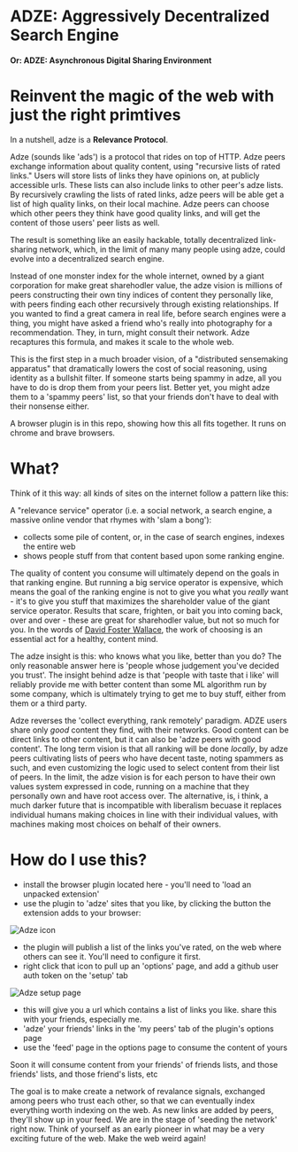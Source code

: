 # ADZE: Aggressively Decentralized Search Engine
#### Or: ADZE: Asynchronous Digital Sharing Environment

# Reinvent the magic of the web with just the right primtives

In a nutshell, adze is a **Relevance Protocol**.

Adze (sounds like 'ads') is a protocol that rides on top of HTTP. Adze peers exchange information about quality content, using "recursive lists of rated links."  Users will store lists of links they have opinions on, at publicly accessible urls. These lists can also include links to other peer's adze lists.   By recursively crawling the lists of rated links, adze peers will be able get a list of high quality links, on their local machine.  Adze peers can choose which other peers they think have good quality links, and will get the content of those users' peer lists as well.

The result is something like an easily hackable, totally decentralized link-sharing network, which, in the limit of many many people using adze, could evolve into a decentralized search engine.

Instead of one monster index for the whole internet, owned by a giant corporation for make great sharehodler value, the adze vision is millions of peers constructing their own tiny indices of content they personally like, with peers finding each other recursively through existing relationships. If you wanted to find a great camera in real life, before search engines were a thing, you might have asked a friend who's really into photography for a recommendation. They, in turn, might consult their network. Adze recaptures this formula, and makes it scale to the whole web. 

This is the first step in a much broader vision, of a "distributed sensemaking apparatus" that dramatically lowers the cost of social reasoning, using identity as a bullshit filter. If someone starts being spammy in adze, all you have to do is drop them from your peers list. Better yet, you might adze them to a 'spammy peers' list, so that your friends don't have to deal with their nonsense either. 

A browser plugin is in this repo, showing how this all fits together. It runs on chrome and brave browsers.

# What?

Think of it this way: all kinds of sites on the internet follow a pattern like this:

A  "relevance service" operator (i.e. a social network, a search engine, a massive online vendor that rhymes with 'slam a bong'):
* collects some pile of content,  or, in the case of search engines, indexes the entire web
* shows people stuff from that content based upon some ranking engine.

The quality of content you consume will ultimately depend on the goals in that ranking engine. But running a big service operator is expensive, which means the goal of the ranking engine is not to give you what you _really_ want - it's to give you stuff that maximizes the shareholder value of the giant service operator. Results that scare, frighten, or bait you into coming back, over and over - these are great for sharehodler value, but not so much for you. In the words of [David Foster Wallace](https://www.youtube.com/watch?v=OsAd4HGJS4o&t=750s), the work of choosing is an essential act for a healthy, content mind.

The adze insight is this: who knows what you like, better than you do? The only reasonable answer here is 'people whose judgement you've decided you trust'. The insight behind adze  is that 'people with taste that i like' will reliably provide me with better content than some ML algorithm run by some company, which is ultimately trying to get me to buy stuff, either from them or a third party.

Adze reverses the 'collect everything, rank remotely' paradigm. ADZE users share only _good_ content they find, with their networks. Good content can be direct links to other content, but it can also be 'adze peers with good content'.  The long term vision is that all ranking will be done _locally_, by adze peers cultivating lists of peers who have decent taste, noting spammers as such, and even customizing the logic used to select content from their list of peers. In the limit, the adze vision is for each person to have their own values system expressed in code, running on a machine that they personally own and have root access over. The alternative, is, i think, a much darker future that is incompatible with liberalism becuase it replaces individual humans making choices in line with their individual values, with machines making most choices on behalf of their owners.

# How do I use this?
* install the browser plugin located here - you'll need to 'load an unpacked extension'
* use the plugin to 'adze' sites that you like, by clicking the button the extension adds to your browser:

 ![Adze icon](https://i.imgur.com/qJb9YAm.png)
* the plugin will publish a list of the links you've rated, on the web where others can see it. You'll need to configure it first.
* right click that icon to pull up an 'options' page, and add a github user auth token on the 'setup' tab

 ![Adze setup page](https://i.imgur.com/yCrZHza.png)
* this will give you a url which contains a list of links you like. share this with your friends, especially me.
* 'adze' your friends' links in the 'my peers' tab of the plugin's options page
* use the 'feed' page in the options page to consume the content of yours

Soon it will consume content from your friends' of friends lists, and those friends' lists, and those friend's lists, etc

The goal is to make create a network of revalance signals, exchanged among peers who trust each other, so that we can eventually index everything worth indexing on the web. As new links are added by peers, they'll show up in your feed. We are in the stage of 'seeding the network' right now.  Think of yourself as an early pioneer in what may be a very exciting future of the web. Make the web weird again!
